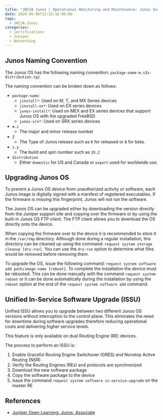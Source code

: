 ```yaml
---
title: "JNCIA Junos | Operational Monitoring and Maintenance: Junos Installation and Upgrade"
date: 2020-06-06T12:32:16-05:00
tags:
  - JNCIA-Junos
categories:
  - Certifications
  - Juniper
  - Networking
---
```

## Junos Naming Convention

The Junos OS has the following naming convention: `package-name-m.nZx-distribution.tgz`

The naming convention can be broken down as follows:

* `package-name`:
  * `jinstall*`: Used on M, T, and MX Series devices
  * `jinstall-ex*`: Used on EX series devices
  * `junos-install*`: Used on MEX and EX series devices that support Junos OS with the upgraded FreeBSD
  * `junos-srx*`: Used on SRX series devices
* `m.z`
  * The major and minor release number
* `Z`
  * The Type of Junos release such as `R` for released or `B` for beta.
* `z.y`
  * The build and spin number such as `19.2`
* `distribution`
  * Either `domestic` for US and Canada or `export` used for worldwide use.

## Upgrading Junos OS

To prevent a Junos OS device from unauthorized activity or software, each Junos image is digitally signed with a manifest of registered executables. If the firmware is missing this fingerprint, Junos will not run the software.

The Junos OS can be upgraded either by downloading the version directly from the Juniper support site and copying over the firmware or by using the built-in Junos OS FTP client. The FTP client allows you to download the OS directly onto the device.

When copying the firmware over to the device it is recommended to store it in the `/var/tmp` directory. Although done during a regular installation, this directory can be cleaned up using the command: `request system storage cleanup [dry-run]`. You can use the `dry-run` option to determine what files would be removed before removing them.

To upgrade the OS, issue the following command: `request system software add path/image-name [reboot]`. To complete the installation the device must be rebooted. This can be done manually with the command `request system reboot` or it can be done automatically during the installation by using the `reboot` option at the end of the `request system software add` command.

## Unified In-Service Software Upgrade (ISSU)

Unified ISSU allows you to upgrade between two different Junos OS versions without interruption to the control plane. This eliminates the need for downtime during software upgrades therefore reducing operational costs and delivering higher service levels.

This feature is only available on dual Routing Engine (RE) devices.

The process to perform an ISSU is:

  1. Enable Graceful Routing Engine Switchover (GRES) and Nonstop Active Routing (NSR)
  2. Verify the Routing Engines (REs) and protocols are synchronized
  3. Download the new software package
  4. Copy the software package to the device
  5. Issue the command `request system software in-service-upgrade` on the master RE

## References

* [Juniper Open Learning: Junos, Associate](https://cloud.contentraven.com/junosgenius/learningpath-detail/1004/3/0/1)
